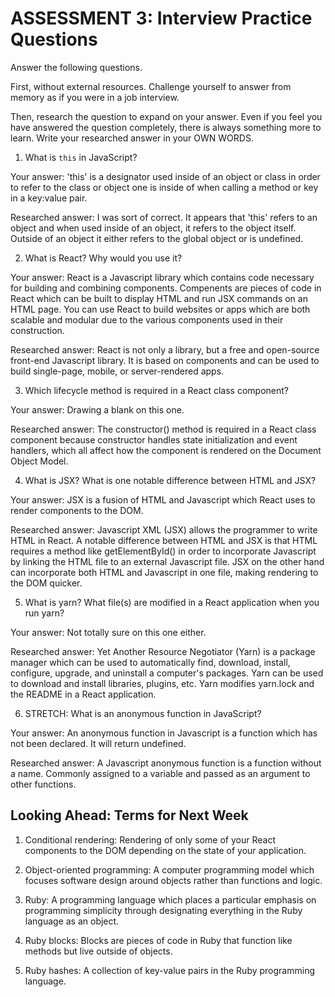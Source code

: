 # ASSESSMENT 3: Interview Practice Questions

Answer the following questions.

First, without external resources. Challenge yourself to answer from memory as if you were in a job interview.

Then, research the question to expand on your answer. Even if you feel you have answered the question completely, there is always something more to learn. Write your researched answer in your OWN WORDS.


1. What is `this` in JavaScript?

  Your answer: 'this' is a designator used inside of an object or class in order to refer to the class or object one is inside of when calling a method or key in a key:value pair.

  Researched answer: I was sort of correct. It appears that 'this' refers to an object and when used inside of an object, it refers to the object itself. Outside of an object it either refers to the global object or is undefined.



2. What is React? Why would you use it?

  Your answer: React is a Javascript library which contains code necessary for building and combining components. Compenents are pieces of code in React which can be built to display HTML and run JSX commands on an HTML page. You can use React to build websites or apps which are both scalable and modular due to the various components used in their construction.

  Researched answer: React is not only a library, but a free and open-source front-end Javascript library. It is based on components and can be used to build single-page, mobile, or server-rendered apps.



3. Which lifecycle method is required in a React class component?

  Your answer: Drawing a blank on this one.

  Researched answer: The constructor() method is required in a React class component because constructor handles state initialization and event handlers, which all affect how the component is rendered on the Document Object Model.



4. What is JSX? What is one notable difference between HTML and JSX?

  Your answer: JSX is a fusion of HTML and Javascript which React uses to render components to the DOM.

  Researched answer: Javascript XML (JSX) allows the programmer to write HTML in React. A notable difference between HTML and JSX is that HTML requires a method like getElementById() in order to incorporate Javascript by linking the HTML file to an external Javascript file. JSX on the other hand can incorporate both HTML and Javascript in one file, making rendering to the DOM quicker.



5. What is yarn? What file(s) are modified in a React application when you run yarn?

  Your answer: Not totally sure on this one either.

  Researched answer: Yet Another Resource Negotiator (Yarn) is a package manager which can be used to automatically find, download, install, configure, upgrade, and uninstall a computer's packages. Yarn can be used to download and install libraries, plugins, etc. Yarn modifies yarn.lock and the README in a React application.



6. STRETCH: What is an anonymous function in JavaScript?

  Your answer: An anonymous function in Javascript is a function which has not been declared. It will return undefined.

  Researched answer: A Javascript anonymous function is a function without a name. Commonly assigned to a variable and passed as an argument to other functions.


## Looking Ahead: Terms for Next Week

1. Conditional rendering: Rendering of only some of your React components to the DOM depending on the state of your application.

2. Object-oriented programming: A computer programming model which focuses software design around objects rather than functions and logic.

3. Ruby: A programming language which places a particular emphasis on programming simplicity through designating everything in the Ruby language as an object.

4. Ruby blocks: Blocks are pieces of code in Ruby that function like methods but live outside of objects.

5. Ruby hashes: A collection of key-value pairs in the Ruby programming language.

